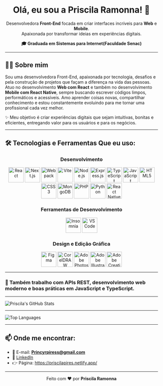 <h1 align="center">Olá, eu sou a Priscila Ramonna! 👋</h1>

<p align="center">
Desenvolvedora <strong>Front-End</strong> focada em criar interfaces incríveis para <strong>Web</strong> e <strong>Mobile</strong>.<br>
Apaixonada por transformar ideias em experiências digitais.

 </p>
 
<p align="center">  <strong>🎓 Graduada em Sistemas para Internet(Faculdade Senac)</strong> </p>

---

## 👩‍💻 Sobre mim
 
Sou uma desenvolvedora Front-End, apaixonada por tecnologia, desafios e pela construção de projetos que façam a diferença na vida das pessoas.
Atuo no desenvolvimento **Web com React** e também no desenvolvimento **Mobile com React Native**, sempre buscando escrever códigos limpos, performáticos e acessíveis.
Amo aprender coisas novas, compartilhar conhecimento e estou constantemente evoluindo para me tornar uma profissional cada vez melhor.

✨ Meu objetivo é criar experiências digitais que sejam intuitivas, bonitas e eficientes, entregando valor para os usuários e para os negócios.

---


## 🛠️ Tecnologias e Ferramentas Que eu uso:

<div align="center">

### Desenvolvimento
<img src="https://cdn.jsdelivr.net/gh/devicons/devicon/icons/react/react-original.svg" width="50px" title="React" alt="React"/>
<img src="https://cdn.jsdelivr.net/gh/devicons/devicon/icons/nextjs/nextjs-original.svg" width="50px" title="Next.js" alt="Next.js"/>
<img src="https://cdn.jsdelivr.net/gh/devicons/devicon/icons/webpack/webpack-original.svg" width="50px" title="Webpack" alt="Webpack"/>
<img src="https://vitejs.dev/logo.svg" width="50px" title="Vite" alt="Vite"/>
<img src="https://cdn.jsdelivr.net/gh/devicons/devicon/icons/nodejs/nodejs-original.svg" width="50px" title="Node.js" alt="Node.js"/>
<img src="https://cdn.jsdelivr.net/gh/devicons/devicon/icons/express/express-original.svg" width="50px" title="Express.js" alt="Express.js"/>
<img src="https://cdn.jsdelivr.net/gh/devicons/devicon/icons/typescript/typescript-original.svg" width="50px" title="TypeScript" alt="TypeScript"/>
<img src="https://cdn.jsdelivr.net/gh/devicons/devicon/icons/javascript/javascript-original.svg" width="50px" title="JavaScript" alt="JavaScript"/>
<img src="https://cdn.jsdelivr.net/gh/devicons/devicon/icons/html5/html5-original.svg" width="50px" title="HTML5" alt="HTML5"/>
<img src="https://cdn.jsdelivr.net/gh/devicons/devicon/icons/css3/css3-original.svg" width="50px" title="CSS3" alt="CSS3"/>
<img src="https://cdn.jsdelivr.net/gh/devicons/devicon/icons/mongodb/mongodb-original.svg" width="50px" title="MongoDB" alt="MongoDB"/>
<img src="https://cdn.jsdelivr.net/gh/devicons/devicon/icons/php/php-original.svg" width="50px" title="PHP" alt="PHP"/>
<img src="https://cdn.jsdelivr.net/gh/devicons/devicon/icons/python/python-original.svg" width="50px" title="Python" alt="Python"/>
<img src="https://cdn.jsdelivr.net/gh/devicons/devicon/icons/react/react-original.svg" width="50px" title="React Native" alt="React Native"/>

<br/>

### Ferramentas de Desenvolvimento
<img src="https://upload.wikimedia.org/wikipedia/commons/6/64/Insomnia_Logo.svg" width="50px" title="Insomnia" alt="Insomnia"/>
<img src="https://cdn.jsdelivr.net/gh/devicons/devicon/icons/vscode/vscode-original.svg" width="50px" title="Visual Studio Code" alt="VS Code"/>

<br/>

### Design e Edição Gráfica
<img src="https://cdn.worldvectorlogo.com/logos/figma-1.svg" width="50px" title="Figma" alt="Figma"/>
<img src="https://upload.wikimedia.org/wikipedia/commons/thumb/a/a2/CorelDRAW_Logo.svg/1200px-CorelDRAW_Logo.svg.png" width="50px" title="CorelDRAW" alt="CorelDRAW"/>
<img src="https://cdn.worldvectorlogo.com/logos/adobe-photoshop-cc.svg" width="50px" title="Adobe Photoshop" alt="Adobe Photoshop"/>
<img src="https://cdn.worldvectorlogo.com/logos/adobe-illustrator-cc.svg" width="50px" title="Adobe Illustrator" alt="Adobe Illustrator"/>
<img src="https://upload.wikimedia.org/wikipedia/commons/f/fb/Adobe_Creative_Cloud_icon.svg" width="50px" title="Adobe Creative Cloud" alt="Adobe Creative Cloud"/>

</div>


---

### 🔧 Também trabalho com APIs REST, desenvolvimento web moderno e boas práticas em JavaScript e TypeScript.



---
<!-- GitHub Stats -->
![Priscila's GitHub Stats](https://github-readme-stats.vercel.app/api?username=Princyrr&show_icons=true&theme=react)

---

<!-- Top Languages -->
![Top Languages](https://github-readme-stats.vercel.app/api/top-langs/?username=Princyrr&layout=compact&theme=react)

---


## 📫 Onde me encontrar:
- 💌 E-mail: **Princyrpiress@gmail.com**
- 💼 [LinkedIn](https://www.linkedin.com/in/priscila-pires-171617128/)
- 👉 Página: https://priscilapires.netlify.app/

---

<p align="center">
Feito com ❤️ por <strong>Priscila Ramonna</strong>
</p>
